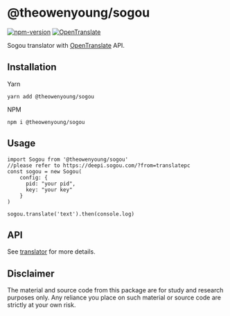 # @theowenyoung/sogou

[![npm-version](https://img.shields.io/npm/v/@theowenyoung/sogou.svg)](https://www.npmjs.com/package/@theowenyoung/sogou)
[![OpenTranslate](https://img.shields.io/badge/OpenTranslate-Compatible-brightgreen)](https://github.com/OpenTranslate)

Sogou translator with [OpenTranslate](https://github.com/OpenTranslate) API.

## Installation

Yarn

```
yarn add @theowenyoung/sogou
```

NPM

```
npm i @theowenyoung/sogou
```

## Usage

```
import Sogou from '@theowenyoung/sogou'
//please refer to https://deepi.sogou.com/?from=translatepc
const sogou = new Sogou(
    config: {
      pid: "your pid",
      key: "your key"
    }
)

sogou.translate('text').then(console.log)
```

## API

See [translator](https://github.com/OpenTranslate/OpenTranslate/blob/master/packages/translator/README.md) for more details.

## Disclaimer

The material and source code from this package are for study and research purposes only. Any reliance you place on such material or source code are strictly at your own risk.

